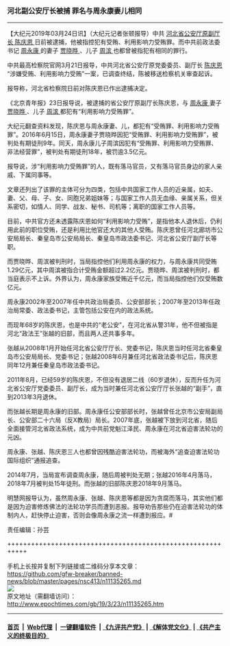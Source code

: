 ### 河北副公安厅长被捕 罪名与周永康妻儿相同
------------------------

<p>
 【大纪元2019年03月24日讯】（大纪元记者张顿报导）中共
 <a href="http://www.epochtimes.com/gb/tag/%E6%B2%B3%E5%8C%97%E7%9C%81%E5%85%AC%E5%AE%89%E5%8E%85%E5%8E%9F%E5%89%AF%E5%8E%85%E9%95%BF.html">
  河北省公安厅原副厅长
 </a>
 <a href="http://www.epochtimes.com/gb/tag/%E9%99%88%E5%BA%86%E6%81%A9.html">
  陈庆恩
 </a>
 日前被逮捕，他被指控犯有受贿、利用影响力受贿罪。而中共前政法委书记
 <a href="http://www.epochtimes.com/gb/tag/%E5%91%A8%E6%B0%B8%E5%BA%B7.html">
  周永康
 </a>
 的妻子
 <a href="http://www.epochtimes.com/gb/tag/%E8%B4%BE%E6%99%93%E6%99%94.html">
  贾晓晔
 </a>
 、儿子
 <a href="http://www.epochtimes.com/gb/tag/%E5%91%A8%E6%BB%A8.html">
  周滨
 </a>
 也都曾被指犯有相同的罪行。
</p>
<p>
 中共最高检察院官网3月21日报导，中共河北省公安厅原党委委员、副厅长
 <a href="http://www.epochtimes.com/gb/tag/%E9%99%88%E5%BA%86%E6%81%A9.html">
  陈庆恩
 </a>
 “涉嫌受贿、利用影响力受贿”一案，已调查终结，陈被移送检察机关审查起诉。
</p>
<p>
 报导称，河北省检察院日前对陈庆恩已作出逮捕决定。
</p>
<p>
 《北京青年报》23日报导说，被逮捕的省公安厅原副厅长陈庆恩，与
 <a href="http://www.epochtimes.com/gb/tag/%E5%91%A8%E6%B0%B8%E5%BA%B7.html">
  周永康
 </a>
 妻子
 <a href="http://www.epochtimes.com/gb/tag/%E8%B4%BE%E6%99%93%E6%99%94.html">
  贾晓晔
 </a>
 、儿子
 <a href="http://www.epochtimes.com/gb/tag/%E5%91%A8%E6%BB%A8.html">
  周滨
 </a>
 都犯有“利用影响力受贿罪”。
</p>
<p>
 大纪元翻查资料发现，陈庆恩与周永康妻、儿，都犯有“受贿罪、利用影响力受贿罪”。2016年6月15日，周永康妻子贾晓晔因犯“受贿罪、利用影响力受贿罪”，被判处有期徒刑9年。同天，周永康儿子周滨因犯有“受贿罪、利用影响力受贿罪、非法经营罪”，被判处有期徒刑18年，被罚逾3.5亿元。
</p>
<p>
 报导说，涉“利用影响力受贿罪”的人，既有落马官员，又有落马官员身边的家人亲戚、下属同事等。
</p>
<p>
 文章还列出了该罪的主体可分为四类，包括中共国家工作人员的近亲属，如夫、妻、父、母、子、女、同胞兄弟姐妹等；与国家工作人员无血缘、亲属关系，但关系密切，如情人、同学、战友、秘书、司机等；离职的国家工作人员等。
</p>
<p>
 目前，中共官方还未透露陈庆恩如何“利用影响力受贿”，是指他本人退休后，仍利用此前的职位受贿，还是利用比他官还大的其他人受贿。陈庆恩曾任河北廊坊市公安局局长、秦皇岛市公安局局长、秦皇岛市政法委书记、河北省公安厅副厅长等职。
</p>
<p>
 而贾晓晔、周滨被判刑时，当局指控他们利用周永康的权力，与周永康共同受贿1.29亿元，其中周滨被指合计受贿金额超过2.2亿元。贾晓晔、周滨被判刑时，都当庭表示不上诉。外界认为，周永康家族受贿近千亿元，而当局指控他们仅受贿数亿元。
</p>
<p>
 周永康2002年至2007年任中共政治局委员、公安部部长；2007年至2013年任政治局常委、政法委书记，主管包括公安在内的政法系统。
</p>
<p>
 而现年68岁的陈庆恩，也是中共的“老公安”，在河北省从警31年，他不但被指是河北“政法王”张越的旧部，而且两人还共事多年。
</p>
<p>
 张越从2008年1月开始任河北省公安厅厅长、党委书记，陈庆恩当时任河北省秦皇岛市公安局局长、党委书记；张越2008年6月兼任河北省政法委书记后，陈庆恩同年12月兼任秦皇岛市政法委书记。
</p>
<p>
 2011年8月，已经59岁的陈庆恩，不但没有退居二线（60岁退休），反而升任为河北省公安厅党委委员、副厅长，成为当时兼任河北省公安厅厅长张越的“副手”，直到2013年3月退休。
</p>
<p>
 而张越长期是周永康的旧部。周永康任公安部部长时，张越曾任北京市公安局副局长、公安部二十六局（反X教局）局长。2007年底，张越被下放到河北省，随后全面接管河北省政法系统，成为中共前党魁江泽民、周永康在河北省迫害法轮功的元凶。
</p>
<p>
 周永康、张越、陈庆恩三人也都曾因残酷迫害法轮功，而被海外“追查迫害法轮功国际组织”通报追查。
</p>
<p>
 2014年7月，当局宣布调查周永康，随后周被判处无期；张越2016年4月落马，2018年7月被判处15年徒刑。而张越的旧部陈庆恩2018年9月落马。
</p>
<p>
 明慧网报导认为，虽然周永康、张越、陈庆恩等都是因为贪腐而落马，其实他们都是因为迫害修炼佛法的法轮功学员而遭到恶报。报导劝告那些仍在迫害法轮功的体制内人，赶快停止迫害，否则会像周永康之流一样遭到报应。#
</p>
<p>
 责任编辑：孙芸
</p>

+++++++++++++++++++++++++++++++++++++++++++++++++++++++++++<br/><br/>
手机上长按并复制下列链接或二维码分享本文章：<br/>
https://github.com/gfw-breaker/banned-news/blob/master/pages/nsc413/n11135265.md <br/>
<a href='https://github.com/gfw-breaker/banned-news/blob/master/pages/nsc413/n11135265.md'><img src='https://github.com/gfw-breaker/banned-news/blob/master/pages/nsc413/n11135265.md.png'/></a> <br/>
原文地址（需翻墙访问）：http://www.epochtimes.com/gb/19/3/23/n11135265.htm


------------------------
#### [首页](https://github.com/gfw-breaker/banned-news/blob/master/README.md) &nbsp;|&nbsp; [Web代理](https://github.com/labour-camp/helloworld) &nbsp;|&nbsp; [一键翻墙软件](https://github.com/gfw-breaker/nogfw/blob/master/README.md) &nbsp;| [《九评共产党》](https://github.com/gfw-breaker/9ping.md/blob/master/README.md#九评之一评共产党是什么) | [《解体党文化》](https://github.com/gfw-breaker/jtdwh.md/blob/master/README.md) | [《共产主义的终极目的》](https://github.com/gfw-breaker/gczydzjmd.md/blob/master/README.md)

